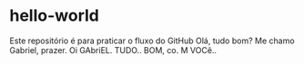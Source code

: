 # hello-world
Este repositório é para praticar o fluxo do GitHub
Olá, tudo bom? Me chamo Gabriel, prazer.
Oi GAbriEL. TUDO.. BOM, co. M VOCê..
